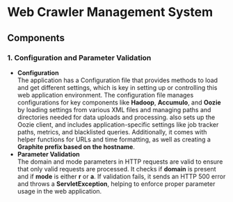 # Web Crawler Management System
## Components
### 1. Configuration and Parameter Validation
- **Configuration** <br>
The application has a Configuration file that provides methods to load and get different settings, which is key in setting up or controlling this web application environment. The configuration file manages configurations for key components 
like **Hadoop**, **Accumulo**, and **Oozie** by loading settings from various XML files and managing paths and directories needed for data uploads and processing. also sets up the Oozie client, and includes application-specific settings like job tracker paths, metrics, and blacklisted queries. Additionally, it comes with helper functions for URLs and time formatting, as well as creating a **Graphite prefix based on the hostname**.
- **Parameter Validation** <br>
The domain and mode parameters in HTTP requests are valid to ensure that only valid requests are processed. It checks if **domain**  is present and if **mode**  is either **r**  or **a**. If validation fails, it sends an HTTP 500 error and throws a **ServletException**, helping to enforce proper parameter usage in the web application.
